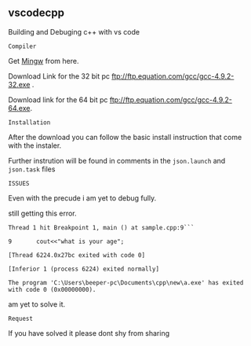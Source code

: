 ## vscodecpp
Building and Debuging c++ with vs code

```
Compiler
```
Get [Mingw](http://www.equation.com/servlet/equation.cmd?fa=fortran) from here.

Download Link for the 32 bit pc ftp://ftp.equation.com/gcc/gcc-4.9.2-32.exe . 

Download link for the 64 bit pc ftp://ftp.equation.com/gcc/gcc-4.9.2-64.exe.

```
Installation
```
After the  download you can follow the basic install instruction that come with the instaler.

Further instrution will be found in comments in the ```json.launch``` and ```json.task``` files

```
ISSUES
```

Even with the precude i am yet to debug fully. 

still getting this error.



    Thread 1 hit Breakpoint 1, main () at sample.cpp:9```

    9	    cout<<"what is your age";

    [Thread 6224.0x27bc exited with code 0]

    [Inferior 1 (process 6224) exited normally]

    The program 'C:\Users\beeper-pc\Documents\cpp\new\a.exe' has exited with code 0 (0x00000000).



am yet to solve it.


```
Request
```

If you have solved it please dont shy from sharing
